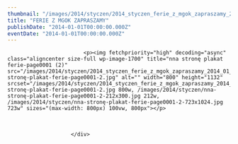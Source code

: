 ```yaml
---
thumbnail: "/images/2014/styczen/2014_styczen_ferie_z_mgok_zapraszamy_2014_01_ferie_z_mgok_zapraszamy_nna-stronę-plakat-ferie-page0001-2.jpg"
title: "FERIE Z MGOK ZAPRASZAMY"
publishDate: "2014-01-01T00:00:00.000Z"
eventDate: "2014-01-01T00:00:00.000Z"
---
```


<div class="entry-content">
							
							<p><img fetchpriority="high" decoding="async" class="aligncenter size-full wp-image-1700" title="nna stronę plakat ferie-page0001 (2)" src="/images/2014/styczen/2014_styczen_ferie_z_mgok_zapraszamy_2014_01_ferie_z_mgok_zapraszamy_nna-stronę-plakat-ferie-page0001-2.jpg" alt="" width="800" height="1132" srcset="/images/2014/styczen/2014_styczen_ferie_z_mgok_zapraszamy_2014_01_ferie_z_mgok_zapraszamy_nna-stronę-plakat-ferie-page0001-2.jpg 800w, /images/2014/styczen/nna-stronę-plakat-ferie-page0001-2-212x300.jpg 212w, /images/2014/styczen/nna-stronę-plakat-ferie-page0001-2-723x1024.jpg 723w" sizes="(max-width: 800px) 100vw, 800px"></p>
<p>&nbsp;</p>
						
						</div>
